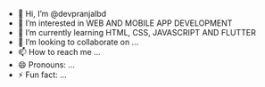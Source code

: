 - 👋 Hi, I’m @devpranjalbd
- 👀 I’m interested in WEB AND MOBILE APP DEVELOPMENT
- 🌱 I’m currently learning HTML, CSS, JAVASCRIPT AND FLUTTER
- 💞️ I’m looking to collaborate on ...
- 📫 How to reach me ...
- 😄 Pronouns: ...
- ⚡ Fun fact: ...

<!---
devpranjalbd/devpranjalbd is a ✨ special ✨ repository because its `README.md` (this file) appears on your GitHub profile.
You can click the Preview link to take a look at your changes.
--->
